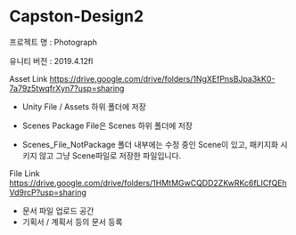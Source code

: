 # Capston-Design2

프로젝트 명 : Photograph

유니티 버전 : 2019.4.12fl

Asset Link
https://drive.google.com/drive/folders/1NgXEfPnsBJpa3kK0-7a79z5twqfrXyn7?usp=sharing
 - Unity File / Assets 하위 폴더에 저장
 * Scenes Package File은 Scenes 하위 폴더에 저장
 - Scenes_File_NotPackage 폴더 내부에는 수정 중인 Scene이 있고, 패키지화 시키지 않고 그냥 Scene파일로 저장한 파일입니다.

File Link
https://drive.google.com/drive/folders/1HMtMGwCQDD2ZKwRKc6fLICfQEhVd9rcP?usp=sharing
 - 문서 파일 업로드 공간
 - 기획서 / 계획서 등의 문서 등록
